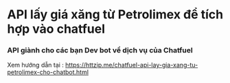 # API lấy giá xăng từ Petrolimex để tích hợp vào chatfuel 
### API giành cho các bạn Dev bot về dịch vụ của Chatfuel
Xem hướng dẫn tại : https://httzip.me/chatfuel-api-lay-gia-xang-tu-petrolimex-cho-chatbot.html
